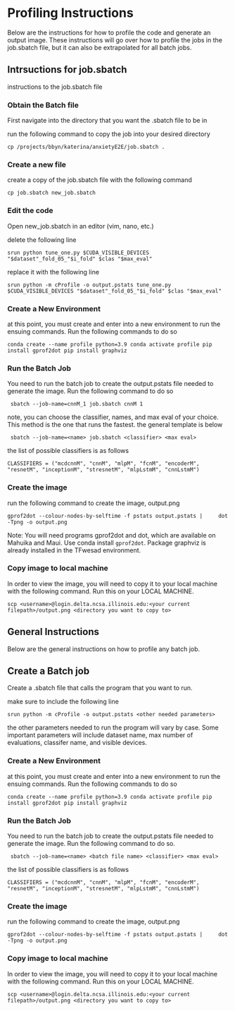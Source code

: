 # Profiling Instructions
Below are the instructions for how to profile the code and generate an output image. These instructions will go over how to profile the jobs in the job.sbatch file,
but it can also be extrapolated for all batch jobs.

## Intrsuctions for job.sbatch
instructions to the job.sbatch file
### Obtain the Batch file
First navigate into the directory that you want the .sbatch file to be in

run the following command to copy the job into your desired directory 

``cp /projects/bbyn/katerina/anxietyE2E/job.sbatch . ``

### Create a new file
create a copy of the job.sbatch file with the following command

``cp job.sbatch new_job.sbatch ``

### Edit the code
Open new_job.sbatch in an editor (vim, nano, etc.)

delete the following line

``srun python tune_one.py $CUDA_VISIBLE_DEVICES "$dataset"_fold_05_"$i_fold" $clas "$max_eval"``

replace it with the following line

``srun python -m cProfile -o output.pstats tune_one.py $CUDA_VISIBLE_DEVICES "$dataset"_fold_05_"$i_fold" $clas "$max_eval"``

### Create a New Environment
at this point, you must create and enter into a new environment to run the ensuing commands. Run the following commands to do so

``conda create --name profile python=3.9
conda activate profile
pip install gprof2dot
pip install graphviz ``

### Run the Batch Job
You need to run the batch job to create the output.pstats file needed to generate the image. Run the following command to do so

`` sbatch --job-name=cnnM_1 job.sbatch cnnM 1``

note, you can choose the classifier, names, and max eval of your choice. This method is the one that runs the fastest. the general template is below

`` sbatch --job-name=<name> job.sbatch <classifier> <max eval>``

the list of possible classifiers is as follows

``CLASSIFIERS = ("mcdcnnM", "cnnM", "mlpM", "fcnM", "encoderM", "resnetM", "inceptionM", "stresnetM", "mlpLstmM", "cnnLstmM") ``

### Create the image
run the following command to create the image, output.png

``gprof2dot --colour-nodes-by-selftime -f pstats output.pstats |     dot -Tpng -o output.png``

Note: You will need programs gprof2dot and dot, which are available on Mahuika and Maui. Use conda install ``gprof2dot``. Package graphviz is already installed in the TFwesad environment.

### Copy image to local machine
In order to view the image, you will need to copy it to your local machine with the following command. Run this on your LOCAL MACHINE.

``scp <username>@login.delta.ncsa.illinois.edu:<your current filepath>/output.png <directory you want to copy to>``

## General Instructions 
Below are the general instructions on how to profile any batch job.

## Create a Batch job
Create a .sbatch file that calls the program that you want to run. 

make sure to include the following line

``srun python -m cProfile -o output.pstats <other needed parameters>``

the other parameters needed to run the program will vary by case. Some important parameters will include dataset name, max number of evaluations, classifer name, and visible devices.

### Create a New Environment
at this point, you must create and enter into a new environment to run the ensuing commands. Run the following commands to do so

``conda create --name profile python=3.9
conda activate profile
pip install gprof2dot
pip install graphviz ``

### Run the Batch Job
You need to run the batch job to create the output.pstats file needed to generate the image. Run the following command to do so.

`` sbatch --job-name=<name> <batch file name> <classifier> <max eval>``

the list of possible classifiers is as follows

``CLASSIFIERS = ("mcdcnnM", "cnnM", "mlpM", "fcnM", "encoderM", "resnetM", "inceptionM", "stresnetM", "mlpLstmM", "cnnLstmM") ``

### Create the image
run the following command to create the image, output.png

``gprof2dot --colour-nodes-by-selftime -f pstats output.pstats |     dot -Tpng -o output.png``

### Copy image to local machine
In order to view the image, you will need to copy it to your local machine with the following command. Run this on your LOCAL MACHINE.

``scp <username>@login.delta.ncsa.illinois.edu:<your current filepath>/output.png <directory you want to copy to>``





